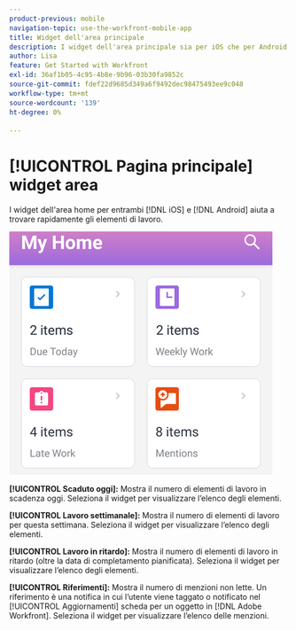 ```yaml
---
product-previous: mobile
navigation-topic: use-the-workfront-mobile-app
title: Widget dell'area principale
description: I widget dell'area principale sia per iOS che per Android consentono di trovare rapidamente gli elementi di lavoro.
author: Lisa
feature: Get Started with Workfront
exl-id: 36af1b05-4c95-4b8e-9b96-03b30fa9852c
source-git-commit: fdef22d9685d349a6f9492dec98475493ee9c048
workflow-type: tm+mt
source-wordcount: '139'
ht-degree: 0%

---
```


# [!UICONTROL Pagina principale] widget area

I widget dell&#39;area home per entrambi [!DNL iOS] e [!DNL Android] aiuta a trovare rapidamente gli elementi di lavoro.

![Widget dell&#39;area principale](assets/mobile-home-area-widgets.png)

**[!UICONTROL Scaduto oggi]:** Mostra il numero di elementi di lavoro in scadenza oggi. Seleziona il widget per visualizzare l’elenco degli elementi.

**[!UICONTROL Lavoro settimanale]:** Mostra il numero di elementi di lavoro per questa settimana. Seleziona il widget per visualizzare l’elenco degli elementi.

**[!UICONTROL Lavoro in ritardo]:** Mostra il numero di elementi di lavoro in ritardo (oltre la data di completamento pianificata). Seleziona il widget per visualizzare l’elenco degli elementi.

**[!UICONTROL Riferimenti]:** Mostra il numero di menzioni non lette. Un riferimento è una notifica in cui l’utente viene taggato o notificato nel [!UICONTROL Aggiornamenti] scheda per un oggetto in [!DNL Adobe Workfront]. Seleziona il widget per visualizzare l’elenco delle menzioni.
